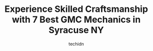 ---
layout: ampstory
image: https://images.unsplash.com/photo-1635249477961-163809b2f764?ixlib=rb-4.0.3&ixid=MnwxMjA3fDB8MHxwaG90by1wYWdlfHx8fGVufDB8fHx8&auto=format&fit=crop&w=640&h=853&q=80
author: techidn
featured: false
description: Looking for reliable and skilled GMC Mechanic in Syracuse NY, USA? Your search ends here with the 7 best GMC Mechanic in town. With their expertise and commitment to delivering exceptional s
title: Experience Skilled Craftsmanship with 7 Best GMC Mechanics in Syracuse NY
cover:
   title: Experience Skilled Craftsmanship with 7 Best GMC Mechanics in Syracuse NY
   subtitle: Rickpate
   background: https://images.unsplash.com/photo-1635249477961-163809b2f764?ixlib=rb-4.0.3&ixid=MnwxMjA3fDB8MHxwaG90by1wYWdlfHx8fGVufDB8fHx8&auto=format&fit=crop&w=640&h=853&q=80

pages: 
 - layout: thirds
   top: <h1>#1 Masellos Auto Service</h1>
   bottom: "<p>First time I have ever been there and they were so kind! I went in for inspection, brake work, and some exhaust repairs. Tony was super friendly and upfront about the iss</p>"
   background: https://www.knot35.com/toplist/wp-content/uploads/2023/06/best-gmc-mechanic-1-in-syracuse-ny-1685838315.jpeg
   backgroundblur: true
 - layout: thirds
   top: <h1>#2 Syracuse Auto Works</h1>
   bottom: "<p>1224 W Fayette St, Syracuse, NY 13204, United States</p>"
   background: https://www.knot35.com/toplist/wp-content/uploads/2023/06/best-gmc-mechanic-2-in-syracuse-ny-1685838315.jpeg
   cta:
      link: https://www.knot35.com/toplist/experience-skilled-craftsmanship-with-7-best-gmc-mechanics-in-syracuse-ny/
      text: Experience Skilled Craftsmanship with 7 Best GMC Mechanics in Syracuse NY
 - layout: thirds
   top: <h1>#3 Fehlman Brothers Auto Repair - Syracuse</h1>
   bottom: "<p>116 S Midler Ave, Syracuse, NY 13206, United States</p>"
   background: https://www.knot35.com/toplist/wp-content/uploads/2023/06/best-gmc-mechanic-3-in-syracuse-ny-1685838315.jpeg
   cta:
      link: https://www.knot35.com/toplist/experience-skilled-craftsmanship-with-7-best-gmc-mechanics-in-syracuse-ny/
      text: Experience Skilled Craftsmanship with 7 Best GMC Mechanics in Syracuse NY
 - layout: thirds
   top: <h1>#4 Upstate Imports Auto Repair Syracuse LLC</h1>
   bottom: "<p>2221 Erie Blvd E, Syracuse, NY 13224, United States</p>"
   background: https://images.unsplash.com/photo-1533998839656-76f5e4b2bccb?ixlib=rb-4.0.3&ixid=MnwxMjA3fDB8MHxwaG90by1wYWdlfHx8fGVufDB8fHx8&auto=format&fit=crop&w=640&h=853&q=80
   cta:
      link: https://www.knot35.com/toplist/experience-skilled-craftsmanship-with-7-best-gmc-mechanics-in-syracuse-ny/
      text: Experience Skilled Craftsmanship with 7 Best GMC Mechanics in Syracuse NY
 - layout: thirds
   top: <h1>#5 Greeleys Auto & Tire Inc</h1>
   bottom: "<p>6120 S Salina St, Syracuse, NY 13205, United States</p>"
   background: https://images.unsplash.com/photo-1522441815192-d9f04eb0615c?ixlib=rb-4.0.3&ixid=MnwxMjA3fDB8MHxwaG90by1wYWdlfHx8fGVufDB8fHx8&auto=format&fit=crop&w=640&h=853&q=80
   cta:
      link: https://www.knot35.com/toplist/experience-skilled-craftsmanship-with-7-best-gmc-mechanics-in-syracuse-ny/
      text: Experience Skilled Craftsmanship with 7 Best GMC Mechanics in Syracuse NY
 - layout: thirds
   top: <h1>#6 C & B Auto</h1>
   bottom: "<p>1516 Genesee St, Syracuse, NY 13204, United States</p>"
   background: https://images.unsplash.com/photo-1484589065579-248aad0d8b13?ixlib=rb-4.0.3&ixid=MnwxMjA3fDB8MHxwaG90by1wYWdlfHx8fGVufDB8fHx8&auto=format&fit=crop&w=640&h=853&q=80
   cta:
      link: https://www.knot35.com/toplist/experience-skilled-craftsmanship-with-7-best-gmc-mechanics-in-syracuse-ny/
      text: Experience Skilled Craftsmanship with 7 Best GMC Mechanics in Syracuse NY
 - layout: thirds
   top: <h1>#7 Davco Performance Automotive</h1>
   bottom: "<p>102 Catawba St, Syracuse, NY 13208, United States</p>"
   background: https://images.unsplash.com/photo-1518640467707-6811f4a6ab73?ixlib=rb-4.0.3&ixid=MnwxMjA3fDB8MHxwaG90by1wYWdlfHx8fGVufDB8fHx8&auto=format&fit=crop&w=640&h=853&q=80
   cta:
      link: https://www.knot35.com/toplist/experience-skilled-craftsmanship-with-7-best-gmc-mechanics-in-syracuse-ny/
      text: Experience Skilled Craftsmanship with 7 Best GMC Mechanics in Syracuse NY
 - layout: thirds
   middle: Continue reading...
   background: https://images.unsplash.com/photo-1609083590460-7b8cc0ca65f8?ixlib=rb-4.0.3&ixid=MnwxMjA3fDB8MHxwaG90by1wYWdlfHx8fGVufDB8fHx8&auto=format&fit=crop&w=640&h=853&q=80
   cta:
      link: https://www.knot35.com/toplist/experience-skilled-craftsmanship-with-7-best-gmc-mechanics-in-syracuse-ny/
      text: Experience Skilled Craftsmanship with 7 Best GMC Mechanics in Syracuse NY
      
---